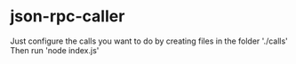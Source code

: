 # json-rpc-caller

Just configure the calls you want to do by creating files in the folder './calls'
Then run 'node index.js'

